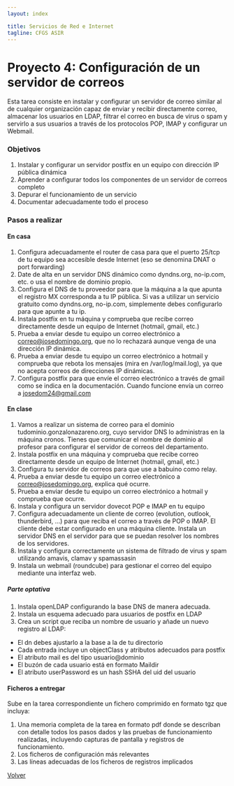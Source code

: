 ```yaml
---
layout: index

title: Servicios de Red e Internet
tagline: CFGS ASIR
---
```


# Proyecto 4: Configuración de un servidor de correos

Esta tarea consiste en instalar y configurar un servidor de correo similar al de cualquier organización capaz de enviar y recibir directamente correo, almacenar los usuarios en LDAP, filtrar el correo en busca de virus o spam y servirlo a sus usuarios a través de los protocolos POP, IMAP y configurar un Webmail.

### Objetivos

1. Instalar y configurar un servidor postfix en un equipo con dirección IP pública dinámica
2. Aprender a configurar todos los componentes de un servidor de correos completo
3. Depurar el funcionamiento de un servicio
4. Documentar adecuadamente todo el proceso

### Pasos a realizar

#### En casa

1. Configura adecuadamente el router de casa para que el puerto 25/tcp de tu equipo sea accesible desde Internet (eso se denomina DNAT o port forwarding)
2. Date de alta en un servidor DNS dinámico como dyndns.org, no-ip.com, etc. o usa el nombre de dominio propio.
3. Configura el DNS de tu proveedor para que la máquina a la que apunta el registro MX corresponda a tu IP pública. Si vas a utilizar un servicio gratuito como dyndns.org, no-ip.com, simplemente debes configurarlo para que apunte a tu ip.
4. Instala postfix en tu máquina y comprueba que recibe correo directamente desde un equipo de Internet (hotmail, gmail, etc.)
5. Prueba a enviar desde tu equipo un correo electrónico a correo@josedomingo.org, que no lo rechazará aunque venga de una dirección IP dinámica.
6. Prueba a enviar desde tu equipo un correo electrónico a hotmail y comprueba que rebota los mensajes (mira en /var/log/mail.log), ya que no acepta correos de direcciones IP dinámicas.
7. Configura postfix para que envíe el correo electrónico a través de gmail como se indica en la documentación. Cuando funcione envía un correo a josedom24@gmail.com

#### En clase

1. Vamos a realizar un sistema de correo para el dominio tudominio.gonzalonazareno.org, cuyo servidor DNS lo administras en la máquina cronos. Tienes que comunicar el nombre de dominio al profesor para configurar el servidor de correos del departamento.
2. Instala postfix en una máquina y comprueba que recibe correo directamente desde un equipo de Internet (hotmail, gmail, etc.)
3. Configura tu servidor de correos para que use a babuino como relay.
4. Prueba a enviar desde tu equipo un correo electrónico a correo@josedomingo.org, explica qué ocurre.
5. Prueba a enviar desde tu equipo un correo electrónico a hotmail y comprueba que ocurre.
6. Instala y configura un servidor dovecot POP e IMAP en tu equipo
7. Configura adecuadamente un cliente de correo (evolution, outlook, thunderbird, ...) para que reciba el correo a través de POP o IMAP. El cliente debe estar configurado en una máquina cliente. Instala un servidor DNS en el servidor para que se puedan resolver los nombres de los servidores.
8. Instala y configura correctamente un sistema de filtrado de virus y spam utilizando amavis, clamav y spamassasin
9. Instala un webmail (roundcube) para gestionar el correo del equipo mediante una interfaz web.

##### Parte optativa

1. Instala openLDAP  configurando la base DNS de manera adecuada.
2. Instala un esquema adecuado para usuarios de postfix en LDAP
3.  Crea un script que reciba un nombre de usuario y añade un nuevo registro al LDAP:

* El dn debes ajustarlo a la base a la de tu directorio
* Cada entrada incluye un objectClass y atributos adecuados para postfix 
* El atributo mail es del tipo usuario@dominio
* El buzón de cada usuario está en formato Maildir 
* El atributo userPassword es un hash SSHA del uid del usuario

#### Ficheros a entregar

Sube en la tarea correspondiente un fichero comprimido en formato tgz que incluya:
1. Una memoria completa de la tarea en formato pdf donde se describan con detalle todos los pasos dados y las pruebas de funcionamiento realizadas, incluyendo capturas de pantalla y registros de funcionamiento.
2. Los ficheros de configuración más relevantes
3. Las líneas adecuadas de los ficheros de registros implicados 

      
[Volver](index)
